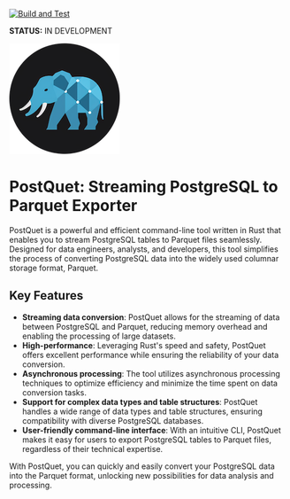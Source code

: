 [![Build and Test](https://github.com/PerArneng/postquet/actions/workflows/main.yml/badge.svg)](https://github.com/PerArneng/postquet/actions/workflows/main.yml)

**STATUS:** IN DEVELOPMENT

![logo](grfx/postquet_logo_200px.png)

# PostQuet: Streaming PostgreSQL to Parquet Exporter

PostQuet is a powerful and efficient command-line tool written in Rust that enables you to stream
PostgreSQL tables to Parquet files seamlessly. Designed for data engineers, analysts, and developers,
this tool simplifies the process of converting PostgreSQL data into the widely used columnar storage
format, Parquet.

## Key Features
- **Streaming data conversion**: PostQuet allows for the streaming of data between PostgreSQL and
  Parquet, reducing memory overhead and enabling the processing of large datasets.
- **High-performance**: Leveraging Rust's speed and safety, PostQuet offers excellent performance
  while ensuring the reliability of your data conversion.
- **Asynchronous processing**: The tool utilizes asynchronous processing techniques to optimize
  efficiency and minimize the time spent on data conversion tasks.
- **Support for complex data types and table structures**: PostQuet handles a wide range of data
  types and table structures, ensuring compatibility with diverse PostgreSQL databases.
- **User-friendly command-line interface**: With an intuitive CLI, PostQuet makes it easy for users
  to export PostgreSQL tables to Parquet files, regardless of their technical expertise.

With PostQuet, you can quickly and easily convert your PostgreSQL data into the Parquet format,
unlocking new possibilities for data analysis and processing.
